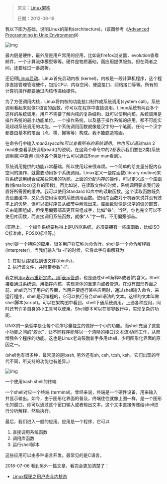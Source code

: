 > 原文：[Linux架构](http://www.cnblogs.com/vamei/archive/2012/09/19/2692452.html)
>
> 日期：2012-09-19



我以下图为基础，说明Linux的架构(architecture)。(该图参考《[Advanced Programming in Unix Environment](http://book.douban.com/subject/1788421/)》)

![img](https://pic002.cnblogs.com/images/2012/413416/2012092023590167.jpg)

 

最内层是硬件，最外层是用户常用的应用，比如说firefox浏览器，evolution查看邮件，一个计算流体模型等等。硬件是物质基础，而应用提供服务。但在两者之间，还要经过一番周折。

还记得[Linux启动](http://www.cnblogs.com/vamei/archive/2012/09/05/2672039.html)。Linux首先启动内核 (kernel)，内核是一段计算机程序，这个程序直接管理管理硬件，包括CPU、内存空间、硬盘接口、网络接口等等。所有的计算机操作都要通过内核传递给硬件。



为了方便调用内核，Linux将内核的功能接口制作成系统调用(system call)。系统调用看起来就像C语言的函数。你可以在程序中直接调用。Linux系统有两百多个这样的系统调用。用户不需要了解内核的复杂结构，就可以使用内核。系统调用是操作系统的最小功能单位。一个操作系统，以及基于操作系统的应用，都不可能实现超越系统调用的功能。一个系统调用函数就像是汉字的一个笔画。任何一个汉字都要由基本的笔画（点、横、撇等等）构成。我不能臆造笔画。

在命令行中输入$man 2 syscalls可以查看所有的系统调用。你也可以通过$man 2 read来查看系统调用read()的说明。在这两个命令中的2都表示我们要在2类(系统调用类)中查询 (具体各个类是什么可以通过$man man看到)。

 

系统调用提供的功能非常基础，所以使用起来很麻烦。一个简单的给变量分配内存空间的操作，就需要动用多个系统调用。Linux定义一些库函数(library routine)来将系统调用组合成某些常用的功能。上面的分配内存的操作，可以定义成一个库函数(像malloc()这样的函数)。再比如说，在读取文件的时候，系统调用要求我们设置好所需要的缓冲。我可以使用Standard IO库中的读取函数。这个读取函数既负责设置缓冲，又负责使用读取的系统调用函数。使用库函数对于机器来说并没有效率上的优势，但可以把程序员从细节中解救出来。库函数就像是汉字的偏旁部首，它由笔画组成，但使用偏旁部首更容易组成字，比如"铁"。当然，你也完全可以不使用库函数，而直接调用系统函数，就像“人”字一样，不用偏旁部首。

(实际上，一个操作系统要称得上是UNIX系统，必须要拥有一些库函数，比如ISO C标准库，POSIX标准等。)

 

shell是一个特殊的应用。很多用户将它称为[命令行](http://www.cnblogs.com/vamei/archive/2012/09/10/2676740.html)。shell是一个命令解释器(interpreter)，当我们输入“ls -l”的时候，它将此字符串解释为

1. 在默认路径找到该文件(/bin/ls)，
2. 执行该文件，并附带参数"-l"。

我之前[用>表示重新定向，用|表示管道](http://www.cnblogs.com/vamei/archive/2012/09/14/2683756.html)，也是通过shell解释&或者|的含义。Shell接着通过系统调，用指挥内核，实现具体的重定向或者管道。在没有图形界面之前，shell充当了用户的界面，当用户要运行某些应用时，通过shell输入命令，来运行程序。shell是可编程的，它可以执行符合shell语法的文本。这样的文本叫做shell脚本(script)。可以在架构图中看到，shell下通系统调用，上通各种应用，同时还有许多自身的小工具可以使用。Shell脚本可以在寥寥数行中，实现复杂的功能。

UNIX的一条哲学是让每个程序尽量独立的做好一个小的功能。而shell充当了这些小功能之间的"胶水"，让不同程序能够以一个清晰的接口(文本流)协同工作，从而增强各个程序的功能。这也是Linux老鸟鼓励新手多用shell，少用图形化界面的原因之一。

(shell也有很多种，最常见的是bash, 另外还有sh, csh, tcsh, ksh。它们出现的年代不同，所支持的功能也有差异。)

![img](https://pic002.cnblogs.com/images/2012/413416/2012091902425657.png)

一个使用bash shell的终端

一个shell对应一个终端 (terminal)。曾经来说，终端是一个硬件设备，用来输入并显示输出。如今，由于图形化界面的普及，终端往往就像上图一样，是一个图形化的窗口。你可以通过这个窗口输入或者输出文本。这个文本直接传递给shell进行分析解释，然后执行。

最后，我们进入一般的应用。应用是一个程序，它可以

1. 直接调用系统函数
2. 调用库函数
3. 运行shell脚本

这些应用可以由多种语言开发。最常见的是C语言。



2018-07-06 看到另外一篇文章，看完会更加清楚了： 

- [Linux探秘之用户态与内核态](https://mp.weixin.qq.com/s/n7oU-pz9_46f4eXaBtbAfw)





